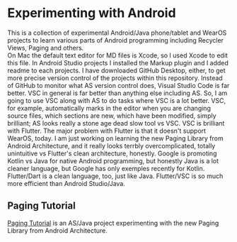 # Experimenting with Android
This is a collection of experimental Android/Java phone/tablet and WearOS projects to learn various parts of Android programming including Recycler Views, Paging and others.  
On Mac the default text editor for MD files is Xcode, so I used Xcode to edit this file. In Android Studio projects I installed the Markup plugin and I added readme to each projects.
I have downloaded GitHub Desktop, either, to get more precise version control of the projects within this repository.
Instead of GitHub to monitor what AS version control does, Visual Studio Code is far better. VSC in general is far better than anything else including AS. So, I am going to use VSC along with AS to do tasks where VSC is a lot better. VSC, for example, automatically marks in the editor when you are changing source files, which sections are new, which have been modified, simply brilliant; AS looks really a stone age dead slow tool vs VSC. VSC is brilliant with Flutter. The major problem with Flutter is that it doesn't support WearOS, today. I am just working on learning the new  Paging Library from Android Architecture, and it really looks terrbly overcomplicated, totally unintuitive vs Flutter's clean architecture, honestly. Google is promoting Kotlin vs Java for native Android programming, but honestly Java is a lot cleaner language, but Google has only exemples recently for Kotlin. Flutter/Dart is a clean language, too, just like Java.
Flutter/VSC is so much more efficient than Android Studio/Java.
## Paging Tutorial
[Paging Tutorial](https://github.com/nemethmik/ExperimentingWithAndroid/tree/master/PagingTutorial) is an AS/Java project experimenting with the new Paging Library from Android Architecture.
